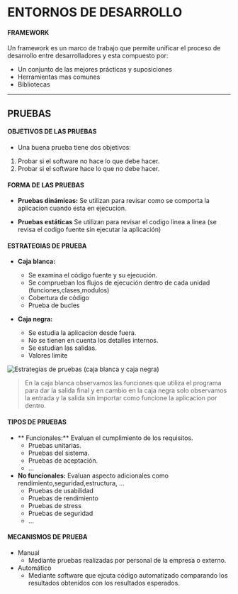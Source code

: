 # ENTORNOS DE DESARROLLO

####  FRAMEWORK

Un framework es un marco de trabajo que permite unificar el proceso de desarrollo entre desarrolladores y esta compuesto por:


- Un conjunto de las mejores prácticas y suposiciones
- Herramientas mas comunes
- Bibliotecas


------------




## PRUEBAS

####  OBJETIVOS DE LAS PRUEBAS

- Una buena prueba tiene dos objetivos:
1.  Probar si el software no hace lo que debe hacer.
2.  Probar si el software hace lo que no debe hacer.

#### FORMA DE LAS PRUEBAS

- **Pruebas dinámicas:** Se utilizan para revisar como se comporta la aplicacion cuando esta en ejecucion.

- **Pruebas estáticas** Se utilizan para revisar el codigo linea a linea (se revisa el codigo fuente sin ejecutar la aplicación)


#### ESTRATEGIAS DE PRUEBA

- **Caja blanca:** 
	- Se examina el código fuente y su ejecución.
	- Se comprueban los flujos de ejecución dentro de cada unidad (funciones,clases,modulos)
	- Cobertura de código
	- Prueba de bucles

- **Caja negra:** 
	- Se estudia la aplicacion desde fuera.
	- No se tienen en cuenta los detalles internos.
	- Se estudian las salidas.
	- Valores límite


![Estrategias de pruebas (caja blanca y caja negra)](http://jamj2000.github.io/entornosdesarrollo/3/assets/caja_blanca-caja_negra.png "Estrategias de pruebas (caja blanca y caja negra)")

> En la caja blanca observamos las funciones que utiliza el programa para dar la salida final y en cambio en la caja negra solo observamos la entrada y la salida sin importar como funcione la aplicacion por dentro.

####  TIPOS DE PRUEBAS

- ** Funcionales:** Evaluan el cumplimiento de los requisitos.
	- Pruebas unitarias.
	- Pruebas del sistema.
	- Pruebas de aceptación.
	- ...
- **No funcionales:** Evaluan aspecto adicionales como rendimiento,seguridad,estructura, ...
	- Pruebas de usabilidad
	- Pruebas de rendimiento
	- Pruebas de stress
	- Pruebas de seguridad
	- ...

#### MECANISMOS DE PRUEBA

- Manual
	- Mediante pruebas realizadas por personal de la empresa o externo.
- Automático
	- Mediante software que ejcuta código automatizado comparando los resultados obtenidos con los resultados esperados.
